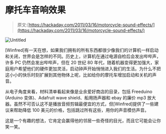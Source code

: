 # 摩托车音响效果

> 原文:[https://hackaday.com/2011/03/16/motorcycle-sound-effects/](https://hackaday.com/2011/03/16/motorcycle-sound-effects/)

![](../Images/a1e25693f8498577a3bbed43ef0678ee.png "Untitled")

[Winfred]有一天在想，如果我们拥有的所有东西都很少像我们的计算机一样启动和关闭，世界会是怎样的不同。历史上，计算机在通过电源自检后会发出哔哔声，许多 PC 仍然会发出哔哔声，但在 20 世纪 80 年代，随着机器变得更加强大，家庭用户希望他们的硬件更加灵活，启动钟声开始悄悄进入我们的生活。为什么不把这小小的快乐时刻扩展到其他物体上呢，比如给你的摩托车增加启动和关机的声音。

从电子角度来看，材料清单看起来像是业余爱好商店的目录，包括 Freeduino (Arduino 变体)、Adafruit wave shield、船用扬声器和 ebay 的廉价 mp3 放大器。虽然不可否认这不是播放音频剪辑最便宜的方式，但[Winfred]提供了一些建议来帮助降低 100 美元的价格，包括跳过所有这些，用你的声音模仿声音。

这是一个有趣的想法，它肯定会赢得他的邻居一些奇怪的目光，而且它可能会让你笑一笑。